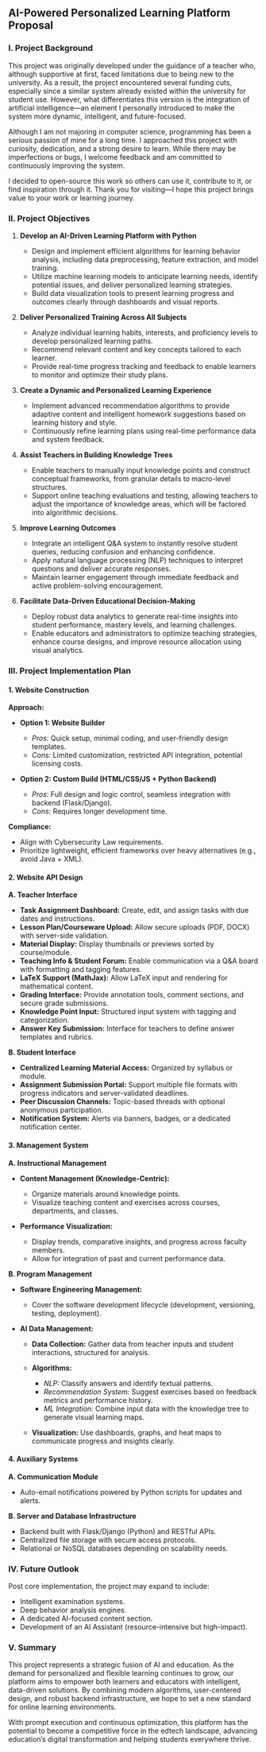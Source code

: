 ## AI-Powered Personalized Learning Platform Proposal

### I. Project Background

This project was originally developed under the guidance of a teacher who, although supportive at first, faced limitations due to being new to the university. As a result, the project encountered several funding cuts, especially since a similar system already existed within the university for student use. However, what differentiates this version is the integration of artificial intelligence—an element I personally introduced to make the system more dynamic, intelligent, and future-focused.

Although I am not majoring in computer science, programming has been a serious passion of mine for a long time. I approached this project with curiosity, dedication, and a strong desire to learn. While there may be imperfections or bugs, I welcome feedback and am committed to continuously improving the system.

I decided to open-source this work so others can use it, contribute to it, or find inspiration through it. Thank you for visiting—I hope this project brings value to your work or learning journey.

### II. Project Objectives

1. **Develop an AI-Driven Learning Platform with Python**
   - Design and implement efficient algorithms for learning behavior analysis, including data preprocessing, feature extraction, and model training.
   - Utilize machine learning models to anticipate learning needs, identify potential issues, and deliver personalized learning strategies.
   - Build data visualization tools to present learning progress and outcomes clearly through dashboards and visual reports.

2. **Deliver Personalized Training Across All Subjects**
   - Analyze individual learning habits, interests, and proficiency levels to develop personalized learning paths.
   - Recommend relevant content and key concepts tailored to each learner.
   - Provide real-time progress tracking and feedback to enable learners to monitor and optimize their study plans.

3. **Create a Dynamic and Personalized Learning Experience**
   - Implement advanced recommendation algorithms to provide adaptive content and intelligent homework suggestions based on learning history and style.
   - Continuously refine learning plans using real-time performance data and system feedback.

4. **Assist Teachers in Building Knowledge Trees**
   - Enable teachers to manually input knowledge points and construct conceptual frameworks, from granular details to macro-level structures.
   - Support online teaching evaluations and testing, allowing teachers to adjust the importance of knowledge areas, which will be factored into algorithmic decisions.

5. **Improve Learning Outcomes**
   - Integrate an intelligent Q&A system to instantly resolve student queries, reducing confusion and enhancing confidence.
   - Apply natural language processing (NLP) techniques to interpret questions and deliver accurate responses.
   - Maintain learner engagement through immediate feedback and active problem-solving encouragement.

6. **Facilitate Data-Driven Educational Decision-Making**
   - Deploy robust data analytics to generate real-time insights into student performance, mastery levels, and learning challenges.
   - Enable educators and administrators to optimize teaching strategies, enhance course designs, and improve resource allocation using visual analytics.

### III. Project Implementation Plan

#### 1. Website Construction

**Approach:**

- **Option 1: Website Builder**
  - *Pros:* Quick setup, minimal coding, and user-friendly design templates.
  - *Cons:* Limited customization, restricted API integration, potential licensing costs.

- **Option 2: Custom Build (HTML/CSS/JS + Python Backend)**
  - *Pros:* Full design and logic control, seamless integration with backend (Flask/Django).
  - *Cons:* Requires longer development time.

**Compliance:**

- Align with Cybersecurity Law requirements.
- Prioritize lightweight, efficient frameworks over heavy alternatives (e.g., avoid Java + XML).

#### 2. Website API Design

**A. Teacher Interface**

- **Task Assignment Dashboard:** Create, edit, and assign tasks with due dates and instructions.
- **Lesson Plan/Courseware Upload:** Allow secure uploads (PDF, DOCX) with server-side validation.
- **Material Display:** Display thumbnails or previews sorted by course/module.
- **Teaching Info & Student Forum:** Enable communication via a Q&A board with formatting and tagging features.
- **LaTeX Support (MathJax):** Allow LaTeX input and rendering for mathematical content.
- **Grading Interface:** Provide annotation tools, comment sections, and secure grade submissions.
- **Knowledge Point Input:** Structured input system with tagging and categorization.
- **Answer Key Submission:** Interface for teachers to define answer templates and rubrics.

**B. Student Interface**

- **Centralized Learning Material Access:** Organized by syllabus or module.
- **Assignment Submission Portal:** Support multiple file formats with progress indicators and server-validated deadlines.
- **Peer Discussion Channels:** Topic-based threads with optional anonymous participation.
- **Notification System:** Alerts via banners, badges, or a dedicated notification center.

#### 3. Management System

**A. Instructional Management**

- **Content Management (Knowledge-Centric):**
  - Organize materials around knowledge points.
  - Visualize teaching content and exercises across courses, departments, and classes.

- **Performance Visualization:**
  - Display trends, comparative insights, and progress across faculty members.
  - Allow for integration of past and current performance data.

**B. Program Management**

- **Software Engineering Management:**
  - Cover the software development lifecycle (development, versioning, testing, deployment).

- **AI Data Management:**

  - **Data Collection:** Gather data from teacher inputs and student interactions, structured for analysis.
  
  - **Algorithms:**
    - *NLP:* Classify answers and identify textual patterns.
    - *Recommendation System:* Suggest exercises based on feedback metrics and performance history.
    - *ML Integration:* Combine input data with the knowledge tree to generate visual learning maps.

  - **Visualization:** Use dashboards, graphs, and heat maps to communicate progress and insights clearly.

#### 4. Auxiliary Systems

**A. Communication Module**

- Auto-email notifications powered by Python scripts for updates and alerts.

**B. Server and Database Infrastructure**

- Backend built with Flask/Django (Python) and RESTful APIs.
- Centralized file storage with secure access protocols.
- Relational or NoSQL databases depending on scalability needs.

### IV. Future Outlook

Post core implementation, the project may expand to include:

- Intelligent examination systems.
- Deep behavior analysis engines.
- A dedicated AI-focused content section.
- Development of an AI Assistant (resource-intensive but high-impact).

### V. Summary

This project represents a strategic fusion of AI and education. As the demand for personalized and flexible learning continues to grow, our platform aims to empower both learners and educators with intelligent, data-driven solutions. By combining modern algorithms, user-centered design, and robust backend infrastructure, we hope to set a new standard for online learning environments.

With prompt execution and continuous optimization, this platform has the potential to become a competitive force in the edtech landscape, advancing education’s digital transformation and helping students everywhere thrive.
